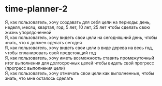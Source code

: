# time-planner-2
Я, как пользователь, хочу создавать для себя цели на периоды: день, неделя, месяц, квартал, год, 5 лет, 10 лет, 25 лет чтобы сделать свою жизнь упорядоченной<br />
Я, как пользователь, хочу видеть свои цели на сегодняшний день, чтобы знать, что я должен сделать сегодня<br />
Я, как пользователь, хочу видеть свои цели в виде дерева на весь год, чтобы спланировать свой предстоящий год<br />
Я, как пользователь, хочу иметь возможность ставить промежуточный итог выполнения для долгосрочных целей чтобы видеть свой прогресс (прогресс выполнения цели)<br />
Я, как пользователь, хочу отмечать свои цели как выполненные, чтобы знать, что мне осталось сделать
